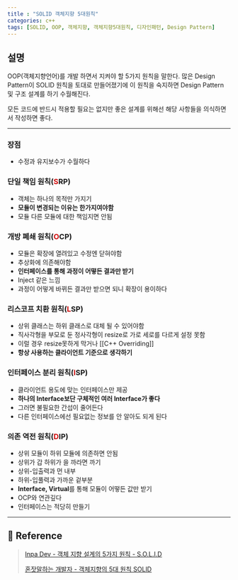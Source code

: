 ```yaml
---
title : "SOLID 객체지향 5대원칙"
categories: c++
tags: [SOLID, OOP, 객체지향, 객체지향5대원칙, 디자인패턴, Design Pattern]
---
```

## 설명
OOP(객체지향언어)를 개발 하면서 지켜야 할 5가지 원칙을 말한다. 많은 Design Pattern이 SOLID 원칙을 토대로 만들어졌기에 이 원칙을 숙지하면 Design Pattern 및 구조 설계를 하기 수월해진다.

모든 코드에 반드시 적용할 필요는 없지만 좋은 설계를 위해선 해당 사항들을 의식하면서 작성하면 좋다.


---

### 장점
- 수정과 유지보수가 수월하다

### 단일 책임 원칙(<font color='dodgerred'>S</font>RP)
- 객체는 하나의 목적만 가지기
- **모듈이 변경되는 이유는 한가지여야함**
- 모듈 다른 모듈에 대한 책임지면 안됨

### 개방 폐쇄 원칙(<font color='dodgerred'>O</font>CP)
- 모듈은 확장에 열려있고 수정엔 닫혀야함
- 추상화에 의존해야함
- **인터페이스를 통해 과정이 어떻든 결과만 받기**
- Inject 같은 느낌
- 과정이 어떻게 바뀌든 결과만 받으면 되니 확장이 용이하다

### 리스코프 치환 원칙(<font color='dodgerred'>L</font>SP)
- 상위 클래스는 하위 클래스로 대체 될 수 있어야함
- 직사각형을 부모로 둔 정사각형이 resize로 가로 세로를 다르게 설정 못함
- 이럴 경우 resize못하게 막거나 [[C++ Overriding]]
- **항상 사용하는 클라이언트 기준으로 생각하기**

### 인터페이스 분리 원칙(<font color='dodgerred'>I</font>SP)
- 클라이언트 용도에 맞는 인터페이스만 제공
- **하나의 Interface보단 구체적인 여러 Interface가 좋다**
- 그러면 불필요한 간섭이 줄어든다
- 다른 인터페이스에선 필요없는 정보를 안 알아도 되게 된다

### 의존 역전 원칙(<font color='dodgerred'>D</font>IP)
- 상위 모듈이 하위 모듈에 의존하면 안됨
- 상위가 갑 하위가 을 까라면 까기
- 상위-입출력과 먼 내부
- 하위-입풀력과 가까운 겉부분
- **Interface, Virtual**를 통해 모듈이 어떻든 값만 받기
- OCP와 연관깊다
- 인터페이스는 적당히 만들기

---


## :page_with_curl: Reference
> [Inpa Dev - 객체 지향 설계의 5가지 원칙 - S.O.L.I.D](https://inpa.tistory.com/entry/OOP-%F0%9F%92%A0-%EA%B0%9D%EC%B2%B4-%EC%A7%80%ED%96%A5-%EC%84%A4%EA%B3%84%EC%9D%98-5%EA%B0%80%EC%A7%80-%EC%9B%90%EC%B9%99-SOLID)
>  
>[혼잣말하는 개발자 - 객체지향의 5대 원칙 SOLID](https://dev-cool.tistory.com/18)